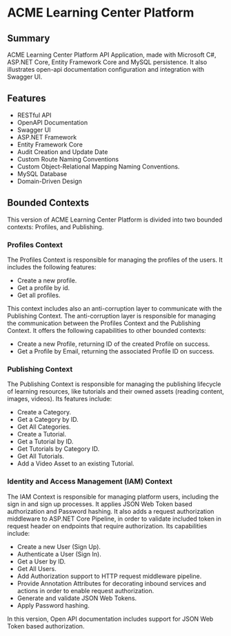 # ACME Learning Center Platform

## Summary
ACME Learning Center Platform API Application, made with Microsoft C#, ASP.NET Core, Entity Framework Core and MySQL persistence. It also illustrates open-api documentation configuration and integration with Swagger UI.

## Features
- RESTful API
- OpenAPI Documentation
- Swagger UI
- ASP.NET Framework
- Entity Framework Core
- Audit Creation and Update Date
- Custom Route Naming Conventions
- Custom Object-Relational Mapping Naming Conventions.
- MySQL Database
- Domain-Driven Design

## Bounded Contexts
This version of ACME Learning Center Platform is divided into two bounded contexts: Profiles, and Publishing.

### Profiles Context

The Profiles Context is responsible for managing the profiles of the users. It includes the following features:

- Create a new profile.
- Get a profile by id.
- Get all profiles.

This context includes also an anti-corruption layer to communicate with the Publishing Context. The anti-corruption layer is responsible for managing the communication between the Profiles Context and the Publishing Context. It offers the following capabilities to other bounded contexts:
- Create a new Profile, returning ID of the created Profile on success.
- Get a Profile by Email, returning the associated Profile ID on success.

### Publishing Context

The Publishing Context is responsible for managing the publishing lifecycle of learning resources, like tutorials and their owned assets (reading content, images, videos). Its features include:

- Create a Category.
- Get a Category by ID.
- Get All Categories.
- Create a Tutorial.
- Get a Tutorial by ID.
- Get Tutorials by Category ID.
- Get All Tutorials.
- Add a Video Asset to an existing Tutorial.

### Identity and Access Management (IAM) Context

The IAM Context is responsible for managing platform users, including the sign in and sign up processes. It applies JSON Web Token based authorization and Password hashing. It also adds a request authorization middleware to ASP.NET Core Pipeline, in order to validate included token in request header on endpoints that require authorization. Its capabilities include:
- Create a new User (Sign Up).
- Authenticate a User (Sign In).
- Get a User by ID.
- Get All Users.
- Add Authorization support to HTTP request middleware pipeline.
- Provide Annotation Attributes for decorating inbound services and actions in order to enable request authorization.
- Generate and validate JSON Web Tokens.
- Apply Password hashing.

In this version, Open API documentation includes support for JSON Web Token based authorization. 

